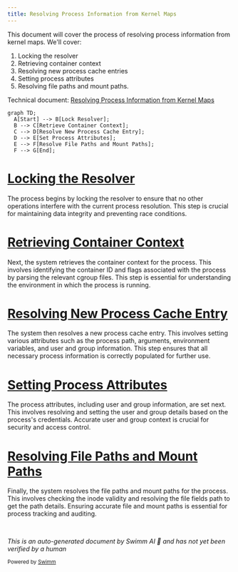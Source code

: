 ```yaml
---
title: Resolving Process Information from Kernel Maps
---
```

This document will cover the process of resolving process information from kernel maps. We'll cover:

1. Locking the resolver
2. Retrieving container context
3. Resolving new process cache entries
4. Setting process attributes
5. Resolving file paths and mount paths.

Technical document: <SwmLink doc-title="Resolving Process Information from Kernel Maps">[Resolving Process Information from Kernel Maps](/.swm/resolving-process-information-from-kernel-maps.9io6tvib.sw.md)</SwmLink>

```mermaid
graph TD;
  A[Start] --> B[Lock Resolver];
  B --> C[Retrieve Container Context];
  C --> D[Resolve New Process Cache Entry];
  D --> E[Set Process Attributes];
  E --> F[Resolve File Paths and Mount Paths];
  F --> G[End];
```

# [Locking the Resolver](https://app.swimm.io/repos/Z2l0aHViJTNBJTNBZGF0YWRvZy1hZ2VudCUzQSUzQVN3aW1tLURlbW8=/docs/9io6tvib#locking-the-resolver)

The process begins by locking the resolver to ensure that no other operations interfere with the current process resolution. This step is crucial for maintaining data integrity and preventing race conditions.

# [Retrieving Container Context](https://app.swimm.io/repos/Z2l0aHViJTNBJTNBZGF0YWRvZy1hZ2VudCUzQSUzQVN3aW1tLURlbW8=/docs/9io6tvib#getcontainercontext)

Next, the system retrieves the container context for the process. This involves identifying the container ID and flags associated with the process by parsing the relevant cgroup files. This step is essential for understanding the environment in which the process is running.

# [Resolving New Process Cache Entry](https://app.swimm.io/repos/Z2l0aHViJTNBJTNBZGF0YWRvZy1hZ2VudCUzQSUzQVN3aW1tLURlbW8=/docs/9io6tvib#resolvenewprocesscacheentry)

The system then resolves a new process cache entry. This involves setting various attributes such as the process path, arguments, environment variables, and user and group information. This step ensures that all necessary process information is correctly populated for further use.

# [Setting Process Attributes](https://app.swimm.io/repos/Z2l0aHViJTNBJTNBZGF0YWRvZy1hZ2VudCUzQSUzQVN3aW1tLURlbW8=/docs/9io6tvib#setting-process-users-and-groups)

The process attributes, including user and group information, are set next. This involves resolving and setting the user and group details based on the process's credentials. Accurate user and group context is crucial for security and access control.

# [Resolving File Paths and Mount Paths](https://app.swimm.io/repos/Z2l0aHViJTNBJTNBZGF0YWRvZy1hZ2VudCUzQSUzQVN3aW1tLURlbW8=/docs/9io6tvib#setprocesspath)

Finally, the system resolves the file paths and mount paths for the process. This involves checking the inode validity and resolving the file fields path to get the path details. Ensuring accurate file and mount paths is essential for process tracking and auditing.

&nbsp;

*This is an auto-generated document by Swimm AI 🌊 and has not yet been verified by a human*

<SwmMeta version="3.0.0" repo-id="Z2l0aHViJTNBJTNBZGF0YWRvZy1hZ2VudCUzQSUzQVN3aW1tLURlbW8=" repo-name="datadog-agent"><sup>Powered by [Swimm](/)</sup></SwmMeta>
